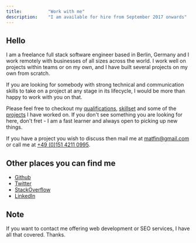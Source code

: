 ```yaml
---
title: 			"Work with me"
description: 	"I am available for hire from September 2017 onwards"
---
```


## Hello
I am a freelance full stack software engineer based in Berlin, Germany and I work remotely with businesses of all sizes across the world. I work well on projects within teams or on my own, and I have built several projects on my own from scratch.

If you are looking for somebody with strong technical and communication skills to take on a project at any stage in its lifecycle, I would be more than happy to work with you on that.

Please feel free to checkout my [qualifications](/cv), [skillset](/#skills) and some of the [projects](/projects) I have worked on. If you don't see something you are looking for here, don't fret - I am a fast learner and always open to picking up new things.

If you have a project you wish to discuss then mail me at [<matfin@gmail.com>](mailto:matfin@gmail.com) or call me at [+49 (0)151 4211 0995](tel:+4915142110995).

## Other places you can find me
- [Github](https://github.com/matfin)
- [Twitter](https://twitter.com/matfinucane)
- [StackOverflow](https://stackoverflow.com/users/1515180/matfin)
- [LinkedIn](https://www.linkedin.com/in/mattfinucane/)

## Note
If you want to contact me offering web development or SEO services, I have all that covered. Thanks.